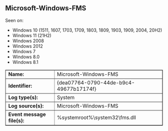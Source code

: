 ## Microsoft-Windows-FMS

Seen on:
* Windows 10 (1511, 1607, 1703, 1709, 1803, 1809, 1903, 1909, 2004, 20H2)
* Windows 11 (21H2)
* Windows 2008
* Windows 2012
* Windows 7
* Windows 8.0
* Windows 8.1

<table border="1" class="docutils">
  <tbody>
    <tr>
      <td><b>Name:</b></td>
      <td>Microsoft-Windows-FMS</td>
    </tr>
    <tr>
      <td><b>Identifier:</b></td>
      <td>{dea07764-0790-44de-b9c4-49677b17174f}</td>
    </tr>
    <tr>
      <td><b>Log type(s):</b></td>
      <td>System</td>
    </tr>
    <tr>
      <td><b>Log source(s):</b></td>
      <td>Microsoft-Windows-FMS</td>
    </tr>
    <tr>
      <td><b>Event message file(s):</b></td>
      <td>%systemroot%\system32\fms.dll</td>
    </tr>
  </tbody>
</table>

&nbsp;

